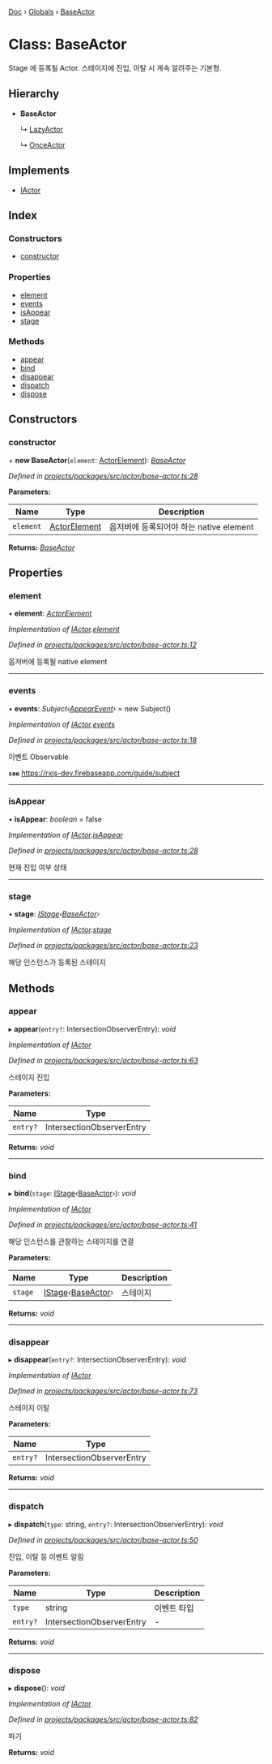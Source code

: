 [Doc](../README.md) › [Globals](../globals.md) › [BaseActor](baseactor.md)

# Class: BaseActor

Stage 에 등록될 Actor.
스테이지에 진입, 이탈 시 계속 알려주는 기본형.

## Hierarchy

* **BaseActor**

  ↳ [LazyActor](lazyactor.md)

  ↳ [OnceActor](onceactor.md)

## Implements

* [IActor](../interfaces/iactor.md)

## Index

### Constructors

* [constructor](baseactor.md#constructor)

### Properties

* [element](baseactor.md#element)
* [events](baseactor.md#events)
* [isAppear](baseactor.md#isappear)
* [stage](baseactor.md#stage)

### Methods

* [appear](baseactor.md#appear)
* [bind](baseactor.md#bind)
* [disappear](baseactor.md#disappear)
* [dispatch](baseactor.md#dispatch)
* [dispose](baseactor.md#dispose)

## Constructors

###  constructor

\+ **new BaseActor**(`element`: [ActorElement](../globals.md#actorelement)): *[BaseActor](baseactor.md)*

*Defined in [projects/packages/src/actor/base-actor.ts:28](https://github.com/molgga/jood-appearer/blob/fe8cce9/projects/packages/src/actor/base-actor.ts#L28)*

**Parameters:**

Name | Type | Description |
------ | ------ | ------ |
`element` | [ActorElement](../globals.md#actorelement) | 옵저버에 등록되어야 하는 native element  |

**Returns:** *[BaseActor](baseactor.md)*

## Properties

###  element

• **element**: *[ActorElement](../globals.md#actorelement)*

*Implementation of [IActor](../interfaces/iactor.md).[element](../interfaces/iactor.md#element)*

*Defined in [projects/packages/src/actor/base-actor.ts:12](https://github.com/molgga/jood-appearer/blob/fe8cce9/projects/packages/src/actor/base-actor.ts#L12)*

옵저버에 등록될 native element

___

###  events

• **events**: *Subject‹[AppearEvent](appearevent.md)›* = new Subject<AppearEvent>()

*Implementation of [IActor](../interfaces/iactor.md).[events](../interfaces/iactor.md#events)*

*Defined in [projects/packages/src/actor/base-actor.ts:18](https://github.com/molgga/jood-appearer/blob/fe8cce9/projects/packages/src/actor/base-actor.ts#L18)*

이벤트 Observable

**`see`** https://rxjs-dev.firebaseapp.com/guide/subject

___

###  isAppear

• **isAppear**: *boolean* = false

*Implementation of [IActor](../interfaces/iactor.md).[isAppear](../interfaces/iactor.md#isappear)*

*Defined in [projects/packages/src/actor/base-actor.ts:28](https://github.com/molgga/jood-appearer/blob/fe8cce9/projects/packages/src/actor/base-actor.ts#L28)*

현재 진입 여부 상태

___

###  stage

• **stage**: *[IStage](../interfaces/istage.md)‹[BaseActor](baseactor.md)›*

*Implementation of [IActor](../interfaces/iactor.md).[stage](../interfaces/iactor.md#stage)*

*Defined in [projects/packages/src/actor/base-actor.ts:23](https://github.com/molgga/jood-appearer/blob/fe8cce9/projects/packages/src/actor/base-actor.ts#L23)*

해당 인스턴스가 등록된 스테이지

## Methods

###  appear

▸ **appear**(`entry?`: IntersectionObserverEntry): *void*

*Implementation of [IActor](../interfaces/iactor.md)*

*Defined in [projects/packages/src/actor/base-actor.ts:63](https://github.com/molgga/jood-appearer/blob/fe8cce9/projects/packages/src/actor/base-actor.ts#L63)*

스테이지 진입

**Parameters:**

Name | Type |
------ | ------ |
`entry?` | IntersectionObserverEntry |

**Returns:** *void*

___

###  bind

▸ **bind**(`stage`: [IStage](../interfaces/istage.md)‹[BaseActor](baseactor.md)›): *void*

*Implementation of [IActor](../interfaces/iactor.md)*

*Defined in [projects/packages/src/actor/base-actor.ts:41](https://github.com/molgga/jood-appearer/blob/fe8cce9/projects/packages/src/actor/base-actor.ts#L41)*

해당 인스턴스를 관찰하는 스테이지를 연결

**Parameters:**

Name | Type | Description |
------ | ------ | ------ |
`stage` | [IStage](../interfaces/istage.md)‹[BaseActor](baseactor.md)› | 스테이지  |

**Returns:** *void*

___

###  disappear

▸ **disappear**(`entry?`: IntersectionObserverEntry): *void*

*Implementation of [IActor](../interfaces/iactor.md)*

*Defined in [projects/packages/src/actor/base-actor.ts:73](https://github.com/molgga/jood-appearer/blob/fe8cce9/projects/packages/src/actor/base-actor.ts#L73)*

스테이지 이탈

**Parameters:**

Name | Type |
------ | ------ |
`entry?` | IntersectionObserverEntry |

**Returns:** *void*

___

###  dispatch

▸ **dispatch**(`type`: string, `entry?`: IntersectionObserverEntry): *void*

*Defined in [projects/packages/src/actor/base-actor.ts:50](https://github.com/molgga/jood-appearer/blob/fe8cce9/projects/packages/src/actor/base-actor.ts#L50)*

진입, 이탈 등 이벤트 알림

**Parameters:**

Name | Type | Description |
------ | ------ | ------ |
`type` | string | 이벤트 타입 |
`entry?` | IntersectionObserverEntry | - |

**Returns:** *void*

___

###  dispose

▸ **dispose**(): *void*

*Implementation of [IActor](../interfaces/iactor.md)*

*Defined in [projects/packages/src/actor/base-actor.ts:82](https://github.com/molgga/jood-appearer/blob/fe8cce9/projects/packages/src/actor/base-actor.ts#L82)*

파기

**Returns:** *void*

